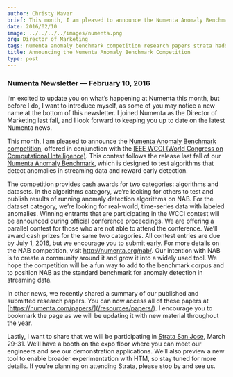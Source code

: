 ```yaml
---
author: Christy Maver
brief: This month, I am pleased to announce the Numenta Anomaly Benchmark competition offered in conjunction with the IEEE WCCI (World Congress on Computational Intelligence). This contest follows the release last fall of our
date: 2016/02/10
image: ../../../../images/numenta.png
org: Director of Marketing
tags: numenta anomaly benchmark competition research papers strata hadoop world
title: Announcing the Numenta Anomaly Benchmark Competition
type: post
---
```


### Numenta Newsletter &mdash; February 10, 2016

I’m excited to update you on what’s happening at Numenta this month, but before
I do, I want to introduce myself, as some of you may notice a new name at the
bottom of this newsletter. I joined Numenta as the Director of Marketing last
fall, and I look forward to keeping you up to date on the latest Numenta news.

This month, I am pleased to announce the
[Numenta Anomaly Benchmark competition](http://numenta.org/nab/),
offered in conjunction with the
[IEEE WCCI (World Congress on Computational Intelligence)](http://www.wcci2016.org/programs.php?id=home).
This contest follows the release last fall of our
[Numenta Anomaly Benchmark](/applications/numenta-anomaly-benchmark/),
which is designed to test algorithms that detect anomalies in
streaming data and reward early detection.

The competition provides cash awards for two categories: algorithms and
datasets.  In the algorithms category, we’re looking for others to test and
publish results of running anomaly detection algorithms on NAB.  For the dataset
category, we’re looking for real-world, time-series data with labeled anomalies.
Winning entrants that are participating in the WCCI contest will be announced
during official conference proceedings.  We are offering a parallel contest for
those who are not able to attend the conference.  We’ll award cash prizes for
the same two categories.  All contest entries are due by July 1, 2016, but we
encourage you to submit early. For more details on the NAB competition, visit
http://numenta.org/nab/. Our intention with NAB is to create a community around
it and grow it into a widely used tool.  We hope the competition will be a fun
way to add to the benchmark corpus and to position NAB as the standard benchmark
for anomaly detection in streaming data.

In other news, we recently shared a summary of our published and submitted
research papers.  You can now access all of these papers at
[https://numenta.com/papers/](/resources/papers/). I encourage you to bookmark the page as
we will be updating it with new material throughout the year.

Lastly, I want to share that we will be participating in
[Strata San Jose](http://conferences.oreilly.com/strata/hadoop-big-data-ca),
March 29-31. We’ll have a booth on the expo floor where you can meet our
engineers and see our demonstration applications. We’ll also preview a new tool
to enable broader experimentation with HTM, so stay tuned for more details.
If you’re planning on attending Strata, please stop by and see us.  
